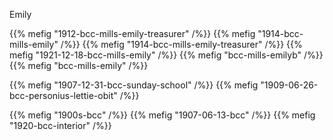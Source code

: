 ---
---



Emily

{{% mefig "1912-bcc-mills-emily-treasurer" /%}}
{{% mefig "1914-bcc-mills-emily" /%}}
{{% mefig "1914-bcc-mills-emily-treasurer" /%}}
{{% mefig "1921-12-18-bcc-mills-emily" /%}}
{{% mefig "bcc-mills-emilyb" /%}}
{{% mefig "bcc-mills-emily" /%}}

{{% mefig "1907-12-31-bcc-sunday-school" /%}}
{{% mefig "1909-06-26-bcc-personius-lettie-obit" /%}}

{{% mefig "1900s-bcc" /%}}
{{% mefig "1907-06-13-bcc" /%}}
{{% mefig "1920-bcc-interior" /%}}



